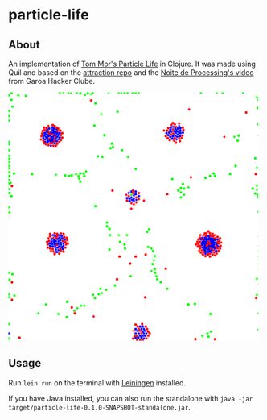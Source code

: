# particle-life

## About
An implementation of [Tom Mor's Particle Life](https://youtu.be/p4YirERTVF0) in Clojure. It was made using Quil and based on the [attraction repo](https://github.com/kibonusp/attraction) and the [Noite de Processing's video](https://www.youtube.com/live/_AgE_akJWuk?feature=share) from Garoa Hacker Clube.

![Example](images/example.png)

## Usage

Run `lein run` on the terminal with [Leiningen](https://leiningen.org/) installed.

If you have Java installed, you can also run the standalone with `java -jar target/particle-life-0.1.0-SNAPSHOT-standalone.jar`.
